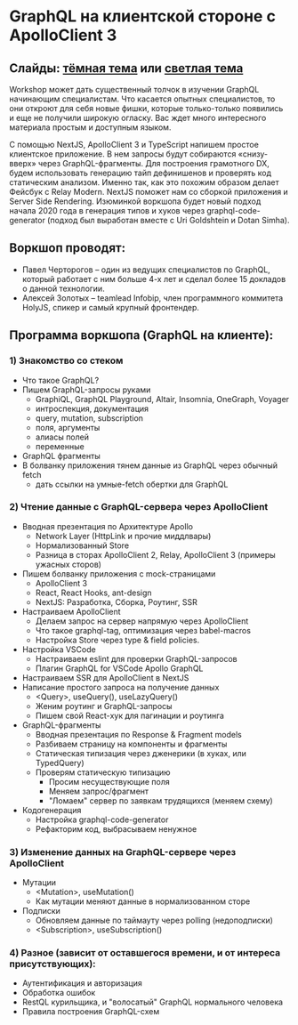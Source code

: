 # GraphQL на клиентской стороне с ApolloClient 3

## Слайды: [тёмная тема](https://nodkz.github.io/conf-talks/talks/2020.04.08-workshop-graphql-on-client/index.html) или [светлая тема](https://nodkz.github.io/conf-talks/talks/2020.04.08-workshop-graphql-on-client/white.html)

Workshop может дать существенный толчок в изучении GraphQL начинающим специалистам. Что касается опытных специалистов, то они откроют для себя новые фишки, которые только-только появились и еще не получили широкую огласку. Вас ждет много интересного материала простым и доступным языком.

С помощью NextJS, ApolloClient 3 и TypeScript напишем простое клиентское приложение. В нем запросы будут собираются «снизу-вверх» через GraphQL-фрагменты. Для построения грамотного DX, будем использовать генерацию тайп дефинишенов и проверять код статическим анализом. Именно так, как это похожим образом делает Фейсбук с Relay Modern. NextJS поможет нам со сборкой приложения и Server Side Rendering. Изюминкой воркшопа будет новый подход начала 2020 года в генерация типов и хуков через graphql-code-generator (подход был выработан вместе с Uri Goldshtein и Dotan Simha).

## Воркшоп проводят:

- Павел Черторогов – один из ведущих специалистов по GraphQL, который работает с ним больше 4-х лет и сделал более 15 докладов о данной технологии.
- Алексей Золотых – teamlead Infobip, член программного коммитета HolyJS, спикер и самый крупный фронтендер.

## Программа воркшопа (GraphQL на клиенте):

### 1) Знакомство со стеком

- Что такое GraphQL?
- Пишем GraphQL-запросы руками
  - GraphiQL, GraphQL Playground, Altair, Insomnia, OneGraph, Voyager
  - интроспекция, документация
  - query, mutation, subscription
  - поля, аргументы
  - алиасы полей
  - переменные
- GraphQL фрагменты
- В болванку приложения тянем данные из GraphQL через обычный fetch
  - дать ссылки на умные-fetch обертки для GraphQL

### 2) Чтение данные с GraphQL-сервера через ApolloClient

- Вводная презентация по Архитектуре Apollo
  - Network Layer (HttpLink и прочие миддлвары)
  - Нормализованный Store
  - Разница в сторах ApolloClient 2, Relay, ApolloClient 3 (примеры ужасных сторов)
- Пишем болванку приложения с mock-страницами
  - ApolloClient 3
  - React, React Hooks, ant-design
  - NextJS: Разработка, Сборка, Роутинг, SSR
- Настраиваем ApolloClient
  - Делаем запрос на сервер напрямую через ApolloClient
  - Что такое graphql-tag, оптимизация через babel-macros
  - Настройка Store через type & field policies.
- Настройка VSCode
  - Настраиваем eslint для проверки GraphQL-запросов
  - Плагин GraphQL for VSCode Apollo GraphQL
- Настраиваем SSR для ApolloClient в NextJS
- Написание простого запроса на получение данных
  - &lt;Query&gt;, useQuery(), useLazyQuery()
  - Женим роутинг и GraphQL-запросы
  - Пишем свой React-хук для пагинации и роутинга
- GraphQL-фрагменты
  - Вводная презентация по Response & Fragment models
  - Разбиваем страницу на компоненты и фрагменты
  - Статическая типизация через дженерики (в хуках, или TypedQuery)
  - Проверям статическую типизацию
    - Просим несуществующие поля
    - Меняем запрос/фрагмент
    - "Ломаем" сервер по заявкам трудящихся (меняем схему)
- Кодогенерация
  - Настройка graphql-code-generator
  - Рефакторим код, выбрасываем ненужное

### 3) Изменение данных на GraphQL-сервере через ApolloClient

- Мутации
  - &lt;Mutation&gt;, useMutation()
  - Как мутации меняют данные в нормализованном сторе
- Подписки
  - Обновляем данные по таймауту через polling (недоподписки)
  - &lt;Subscription&gt;, useSubscription()

### 4) Разное (зависит от оставшегося времени, и от интереса присутствующих):

- Аутентификация и авторизация
- Обработка ошибок
- RestQL курильщика, и "волосатый" GraphQL нормального человека
- Правила построения GraphQL-схем
